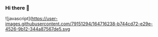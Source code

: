 ### Hi there 👋

<!--
**escapingyouth/escapingyouth** is a ✨ _special_ ✨ repository because its `README.md` (this file) appears on your GitHub profile.

Here are some ideas to get you started:

- 🔭 I’m currently working on ...
- 🌱 I’m currently learning ...
- 👯 I’m looking to collaborate on ...
- 🤔 I’m looking for help with ...
- 💬 Ask me about ...
- 📫 How to reach me: ...
- 😄 Pronouns: ...
- ⚡ Fun fact: ...
-->
![javascript](https://user-images.githubusercontent.com/79151294/164716238-b744cd72-e29e-4526-9b12-344a87567de5.svg
